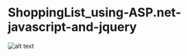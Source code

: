# ShoppingList_using-ASP.net-javascript-and-jquery


![alt text](https://github.com/pasan04/Shopping-List-using-ASP.net-with-javascript-jquery-and-html/blob/master/shoppingList.PNG)
